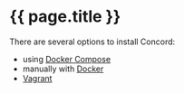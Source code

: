 # {{ page.title }}

There are several options to install Concord:

- using [Docker Compose](./docker-compose.md)
- manually with [Docker](./docker.md)
- [Vagrant](./vagrant.md)

